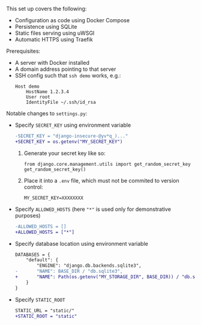 This set up covers the following:

- Configuration as code using Docker Compose
- Persistence using SQLite
- Static files serving using uWSGI
- Automatic HTTPS using Traefik

Prerequisites:

- A server with Docker installed
- A domain address pointing to that server
- SSH config such that `ssh demo` works, e.g.:
    ```
    Host demo
        HostName 1.2.3.4
        User root
        IdentityFile ~/.ssh/id_rsa
    ```

Notable changes to `settings.py`:

- Specify `SECRET_KEY` using environment variable
    ```diff
    -SECRET_KEY = "django-insecure-@yv*q_)..."
    +SECRET_KEY = os.getenv("MY_SECRET_KEY")
    ```
    1. Generate your secret key like so:
        ```
        from django.core.management.utils import get_random_secret_key
        get_random_secret_key()
        ```
    2. Place it into a `.env` file, which must not be commited to version control:
        ```
        MY_SECRET_KEY=XXXXXXXX
        ```
- Specify `ALLOWED_HOSTS` (here `"*"` is used only for demonstrative purposes)
    ```diff
    -ALLOWED_HOSTS = []
    +ALLOWED_HOSTS = ["*"]
    ```
- Specify database location using environment variable
    ```diff
    DATABASES = {
        "default": {
            "ENGINE": "django.db.backends.sqlite3",
    -       "NAME": BASE_DIR / "db.sqlite3",
    +       "NAME": Path(os.getenv("MY_STORAGE_DIR", BASE_DIR)) / "db.sqlite3",
        }
    }
    ```
- Specify `STATIC_ROOT`
    ```diff
    STATIC_URL = "static/"
    +STATIC_ROOT = "static"
    ```
